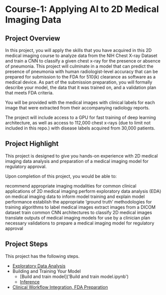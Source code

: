 # Course-1: Applying AI to 2D Medical Imaging Data

## Project Overview
In this project, you will apply the skills that you have acquired in this 2D medical imaging course 
to analyze data from the NIH Chest X-ray Dataset and train a CNN to classify a given chest x-ray 
for the presence or absence of pneumonia. This project will culminate in a model that can predict 
the presence of pneumonia with human radiologist-level accuracy that can be prepared for 
submission to the FDA for 510(k) clearance as software as a medical device. As part of the submission 
preparation, you will formally describe your model, the data that it was trained on, and a validation 
plan that meets FDA criteria.

You will be provided with the medical images with clinical labels for each image that were extracted 
from their accompanying radiology reports.

The project will include access to a GPU for fast training of deep learning architecture, as well 
as access to 112,000 chest x-rays (due to limit not included in this repo.) with disease labels acquired from 30,000 patients.

## Project Highlight
This project is designed to give you hands-on experience with 2D medical imaging data analysis 
and preparation of a medical imaging model for regulatory approval.

Upon completion of this project, you would be able to:

recommend appropriate imaging modalities for common clinical applications of 2D medical imaging
perform exploratory data analysis (EDA) on medical imaging data to inform model training and explain model performance
establish the appropriate ‘ground truth’ methodologies for training algorithms to label medical images
extract images from a DICOM dataset
train common CNN architectures to classify 2D medical images
translate outputs of medical imaging models for use by a clinician
plan necessary validations to prepare a medical imaging model for regulatory approval

## Project Steps
This project has the following steps.

* [Exploratory Data Analysis](EDA.ipynb)
* Building and Training Your Model
    * [Build and train model]('Build and train model.ipynb')
    * [Inference](Inference.ipynb)
* [Clinical Workflow Integration, FDA Preparation](FDA_Submission_Template.md)

